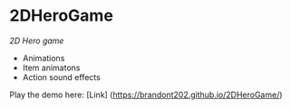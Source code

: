 # 2DHeroGame

*2D Hero game*
- Animations
- Item animatons
- Action sound effects

Play the demo here: [Link] (https://brandont202.github.io/2DHeroGame/)
